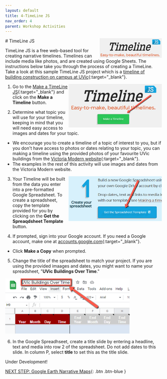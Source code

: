 ```yaml
---
layout: default
title: 4-TimeLine JS
nav_order: 4
parent: Workshop Activities
---
```

<img src="images/timeline-logo.png" style="float:right;width:200px" alt="TimeLine JS Logo">
# TimeLine JS

TimeLine JS is a free web-based tool for creating narrative timelines. Timelines can include media like photos, and are created using Google Sheets. The instructions below take you through the process of creating a TimeLine. Take a look at this sample TimeLine JS project which is a [timeline of building construction on campus at UVic](https://bit.ly/2W5LvBO){:target="_blank"}.

1. <img src="images/timeline-make.png" style="float:right;width:300px;" alt="TimeLine JS Make Button">Go to the [Make a TimeLine JS](https://timeline.knightlab.com/){:target="_blank"} and click on the **Make a Timeline** button.

2. Determine what topic you will use for your timeline, keeping in mind that you will need easy access to images and dates for your topic.
- We encourage you to create a timeline of a topic of interest to you, but if you don't have access to photos or dates relating to your topic, you can making a timeline using the provided photos of your favourite UVic buildings from the [Victoria Modern website](http://uvac.uvic.ca/Architecture_Exhibits/UVic_campus/){:target="_blank"}. 
- The examples in the rest of this activity will use images and dates from the Victoria Modern website.

3. <img src="images/timeline-template.png" style="float:right;width:300px;" alt="Copy the Google Sheets template">Your Timeline will be built from the data you enter into a pre-formatted Google Spreadsheet. To create a spreadsheet, copy the template provided for you by clicking on the **Get the Spreaqdsheet Template** button. 

4. If prompted, sign into your Google account. If you need a Google account, make one at [accounts.google.com](https://accounts.google.com){:target="_blank"}. 
- Click **Make a Copy** when prompted.

5. Change the title of the spreadsheet to match your project. If you are using the provided imaages and dates, you might want to name your spreadsheet, "**UVic Buildings Over Time**."
<img src="images/timeline-change-title.png" style="width:400px;" alt="Change Timeline spreadsheet title">

6. In the Google Spreadhseet, create a title slide by entering a headline, text and media into row 2 of the spreadsheet. Do not add dates to this slide. In column P, select **title** to set this as the title slide.

Under Development!<br>

[NEXT STEP: Google Earth Narrative Maps](google-narrative-maps.html){: .btn .btn-blue }
